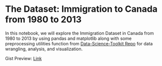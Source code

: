 # The Dataset: Immigration to Canada from 1980 to 2013

In this notebook, we will explore the Immigration Dataset in Canada from 1980 to 2013 by using pandas and matplotlib along with some preprocessing utilities function from [Data-Science-Toolkit Repo](https://github.com/harveyvn/Data-Science-Toolkit) for data wrangling, analysis, and visualization.

Gist Preview: [Link](https://gist.github.com/harveyvn/8736e7b0498add64c92a3015b41eb586)
